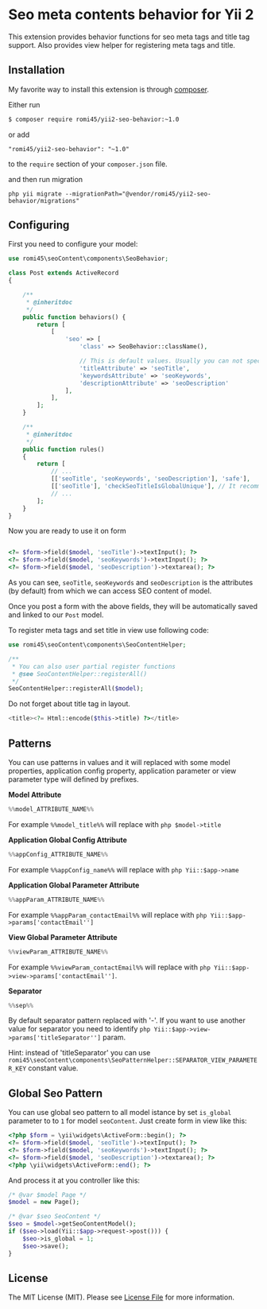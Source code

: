 # Seo meta contents behavior for Yii 2

This extension provides behavior functions for seo meta tags and title tag support.
Also provides view helper for registering meta tags and title.

## Installation

My favorite way to install this extension is through [composer](http://getcomposer.org/download/).

Either run

```bash
$ composer require romi45/yii2-seo-behavior:~1.0
```

or add

```
"romi45/yii2-seo-behavior": "~1.0"
```
to the `require` section of your `composer.json` file.

and then run migration

```
php yii migrate --migrationPath="@vendor/romi45/yii2-seo-behavior/migrations"
```

## Configuring

First you need to configure your model:

```php
use romi45\seoContent\components\SeoBehavior;

class Post extends ActiveRecord
{

    /**
     * @inheritdoc
     */
    public function behaviors() {
        return [
            [
                'seo' => [
                    'class' => SeoBehavior::className(),

                    // This is default values. Usually you can not specify it
                    'titleAttribute' => 'seoTitle',
                    'keywordsAttribute' => 'seoKeywords',
                    'descriptionAttribute' => 'seoDescription'
                ],
            ],
        ];
    }

    /**
     * @inheritdoc
     */
    public function rules()
    {
        return [
            // ...
            [['seoTitle', 'seoKeywords', 'seoDescription'], 'safe'],
            [['seoTitle'], 'checkSeoTitleIsGlobalUnique'], // It recommends for title to be unique for every page. You can ignore this recommendation - just delete this rule.
            // ...
        ];
    }
}
```

Now you are ready to use it on form

```php

<?= $form->field($model, 'seoTitle')->textInput(); ?>
<?= $form->field($model, 'seoKeywords')->textInput(); ?>
<?= $form->field($model, 'seoDescription')->textarea(); ?>
```

As you can see, `seoTitle`, `seoKeywords` and `seoDescription` is the attributes (by default) from which we can access SEO content of model.

Once you post a form with the above fields, they will be automatically saved and linked to our `Post` model.



To register meta tags and set title in view use following code:

```php
use romi45\seoContent\components\SeoContentHelper;

/**
 * You can also user partial register functions
 * @see SeoContentHelper::registerAll()
 */
SeoContentHelper::registerAll($model);
```

Do not forget about title tag in layout.

```php
<title><?= Html::encode($this->title) ?></title>
```

## Patterns

You can use patterns in values and it will replaced with some model properties, application config
property, application parameter or view parameter type will defined by prefixes.

**Model Attribute**

```php
%%model_ATTRIBUTE_NAME%%
```

For example ```%%model_title%%``` will replace with ```php $model->title```

**Application Global Config Attribute**

```php
%%appConfig_ATTRIBUTE_NAME%%
```

For example ```%%appConfig_name%%``` will replace with ```php Yii::$app->name```

**Application Global Parameter Attribute**

```php
%%appParam_ATTRIBUTE_NAME%%
```

For example ```%%appParam_contactEmail%%``` will replace with ```php Yii::$app->params['contactEmail'']```

**View Global Parameter Attribute**

```php
%%viewParam_ATTRIBUTE_NAME%%
```

For example ```%%viewParam_contactEmail%%``` will replace with ```php Yii::$app->view->params['contactEmail'']```.

**Separator**

```php
%%sep%%
```

By default separator pattern replaced with '-'. If you want to use another value for separator you need to identify
```php Yii::$app->view->params['titleSeparator'']``` param.

Hint: instead of 'titleSeparator' you can use ```romi45\seoContent\components\SeoPatternHelper::SEPARATOR_VIEW_PARAMETER_KEY```
constant value.

## Global Seo Pattern

You can use global seo pattern to all model istance by set `is_global` parameter to to `1` for model `seoContent`.
Just create form in view like this:
```php
<?php $form = \yii\widgets\ActiveForm::begin(); ?>
<?= $form->field($model, 'seoTitle')->textInput(); ?>
<?= $form->field($model, 'seoKeywords')->textInput(); ?>
<?= $form->field($model, 'seoDescription')->textarea(); ?>
<?php \yii\widgets\ActiveForm::end(); ?>
```

And process it at you controller like this:
```php
/* @var $model Page */
$model = new Page();

/* @var $seo SeoContent */
$seo = $model->getSeoContentModel();
if ($seo->load(Yii::$app->request->post())) {
    $seo->is_global = 1;
    $seo->save();
}
```

## License

The MIT License (MIT). Please see [License File](LICENSE.md) for more information.